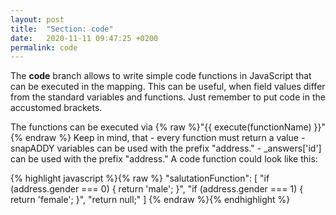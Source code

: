 ```yaml
---
layout: post
title:  "Section: code"
date:   2020-11-11 09:47:25 +0200
permalink: code
---
```


The **code** branch allows to write simple code functions in JavaScript that can be executed in the mapping. This can be useful, when field values differ from the standard variables and functions. Just remember to put code in the accustomed brackets.

The functions can be executed via {% raw %}"{{ execute(functionName) }}" {% endraw %}
Keep in mind, that
	-  every function must return a value
	- snapADDY variables can be used with the prefix "address."
	- _answers['id'] can be used with the prefix "address."
A code function could look like this:

{% highlight javascript %}{% raw %}
"salutationFunction": [
    "if (address.gender === 0) { return 'male'; }",
    "if (address.gender === 1) { return 'female'; }",
    "return null;"
]
{% endraw %}{% endhighlight %}

